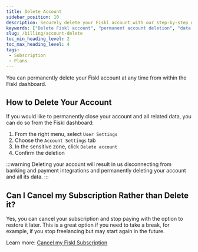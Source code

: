 ```yaml
---
title: Delete Account
sidebar_position: 10
description: Securely delete your Fiskl account with our step-by-step guide. Ensure all data is erased and necessary actions are completed.
keywords: ["Delete Fiskl account", "permanent account deletion", "data security", "account closure", "user management"]
slug: /billing/account-delete
toc_min_heading_level: 2
toc_max_heading_level: 4
tags:
 - Subscription
 - Plans
---
```


You can permanently delete your Fiskl account at any time from within the Fiskl dashboard.

## How to Delete Your Account

If you would like to permanently close your account and all related data, you can do so from the Fiskl dashboard:

1. From the right menu, select `User Settings`
1. Choose the `Account Settings` tab
1. In the sensitive zone, click `Delete account`
1. Confirm the deletion

:::warning
Deleting your account will result in us disconnecting from banking and payment integrations and permanently deleting your account and all its data.
:::

## Can I Cancel my Subscription Rather than Delete it?

Yes, you can cancel your subscription and stop paying with the option to restore it later. This is a great option if you need to take a break, for example, if you stop freelancing but may start again in the future.

Learn more: [Cancel my Fiskl Subscription](./cancel-subscription.md)
